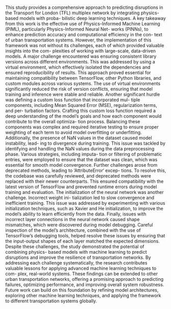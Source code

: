 This study provides a comprehensive approach to predicting disruptions in the Transport
for London (TFL) multiplex network by integrating physics-based models with proba-
bilistic deep learning techniques. A key takeaway from this work is the effective use of
Physics-Informed Machine Learning (PIML), particularly Physics-Informed Neural Net-
works (PINNs), to enhance prediction accuracy and computational efficiency in the con-
text of urban transportation systems. However, the implementation of this framework
was not without its challenges, each of which provided valuable insights into the com-
plexities of working with large-scale, data-driven models.
A major challenge encountered was ensuring consistent library versions across different
environments. This was addressed by using a virtual environment, which effectively
isolated the dependencies and ensured reproducibility of results. This approach proved
essential for maintaining compatibility between TensorFlow, other Python libraries, and
custom modules across various systems. The use of virtual environments significantly
reduced the risk of version conflicts, ensuring that model training and inference were
stable and reliable.
Another significant hurdle was defining a custom loss function that incorporated mul-
tiple components, including Mean Squared Error (MSE), regularization terms, and per-
turbation factors. Crafting this custom loss function required a deep understanding of
the model’s goals and how each component would contribute to the overall optimiza-
tion process. Balancing these components was complex and required iterative testing to
ensure proper weighting of each term to avoid model overfitting or underfitting.
Additionally, the presence of NaN values in the dataset caused model instability, lead-
ing to divergence during training. This issue was tackled by identifying and handling the
NaN values during the data preprocessing phase. Various strategies, including imputa-
tion or filtering of problematic entries, were employed to ensure that the dataset was
clean, which was essential for smooth model convergence.
Further challenges arose from deprecated methods, leading to ‘AttributeError‘ excep-
tions. To resolve this, the codebase was carefully reviewed, and deprecated methods 
were replaced with their newer counterparts. This ensured compatibility with the latest 
version of TensorFlow and prevented runtime errors during model training and evaluation.
The initialization of the neural network was another challenge. Incorrect weight ini-
tialization led to slow convergence and inefficient training. This issue was addressed by
experimenting with various initialization techniques, such as Xavier and He initialization,
to improve the model’s ability to learn efficiently from the data.
Finally, issues with incorrect layer connections in the neural network caused shape
mismatches, which were discovered during model debugging. Careful inspection of the
model’s architecture, combined with the use of TensorFlow’s debugging tools, helped
resolve these issues by ensuring that the input-output shapes of each layer matched the
expected dimensions.
Despite these challenges, the study demonstrated the potential of combining physics-
based models with machine learning to predict disruptions and improve the resilience
of transportation networks. By addressing each challenge systematically, the research
contributes valuable lessons for applying advanced machine learning techniques to com-
plex, real-world systems. These findings can be extended to other urban transportation
networks, offering a promising approach to predicting failures, optimizing performance,
and improving overall system robustness. Future work can build on this foundation by
refining model architectures, exploring other machine learning techniques, and applying
the framework to different transportation systems globally.

